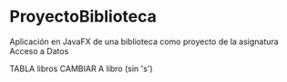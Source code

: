# ProyectoBiblioteca
Aplicación en JavaFX de una biblioteca como proyecto de la asignatura Acceso a Datos

TABLA libros CAMBIAR A libro (sin 's')
